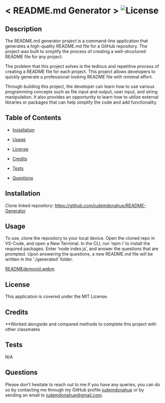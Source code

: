 # < README.md Generator > ![License](https://img.shields.io/static/v1?label=license&message=MIT&color=yellowgreen) 


## Description
The README.md generator project is a command-line application that generates a high-quality README.md file for a GitHub repository. The project was built to simplify the process of creating a well-structured README file for any project. 

The problem that this project solves is the tedious and repetitive process of creating a README file for each project. This project allows developers to quickly generate a professional-looking README file with minimal effort. 

Through building this project, the developer can learn how to use various programming concepts such as file input and output, user input, and string manipulation. It also provides an opportunity to learn how to utilize external libraries or packages that can help simplify the code and add functionality.

## Table of Contents

- [Installation](#Installation)

- [Usage](#Usage)

- [License](#License)

- [Credits](#Credits)

- [Tests](#Tests)

- [Questions](#Questions)

## Installation
Clone linked repository: https://github.com/judemdonahue/README-Generator

## Usage
To use, clone the repository to your local device. Open the cloned repo in VS-Code, and open a New Terminal. In the CLI, run ‘npm i’ to install the required packages. Enter ‘node index.js’, and answer the questions that are prompted. Upon answering the questions, a new README.md file will be written in the './generated' folder.

[READMEdemovid.webm](https://user-images.githubusercontent.com/122579098/234991078-6b91fed4-e645-4f0d-a307-9ad0e1e7c95d.webm)


## License
This application is covered under the MIT License.

## Credits
**Worked alongside and compared methods to complete this project with other classmates

## Tests
N/A

## Questions
Please don't hesitate to reach out to me if you have any queries, you can do so by contacting me through my GitHub profile [judemdonahue](https://github.com/judemdonahue) or by sending an email to judemdonahue@gmail.com.


